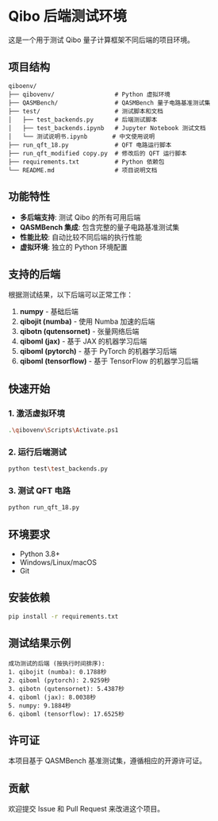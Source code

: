 # Qibo 后端测试环境

这是一个用于测试 Qibo 量子计算框架不同后端的项目环境。

## 项目结构

```
qiboenv/
├── qibovenv/                 # Python 虚拟环境
├── QASMBench/                # QASMBench 量子电路基准测试集
├── test/                     # 测试脚本和文档
│   ├── test_backends.py      # 后端测试脚本
│   ├── test_backends.ipynb   # Jupyter Notebook 测试文档
│   └── 测试说明书.ipynb       # 中文使用说明
├── run_qft_18.py             # QFT 电路运行脚本
├── run_qft_modified copy.py  # 修改后的 QFT 运行脚本
├── requirements.txt          # Python 依赖包
└── README.md                 # 项目说明文档
```

## 功能特性

- **多后端支持**: 测试 Qibo 的所有可用后端
- **QASMBench 集成**: 包含完整的量子电路基准测试集
- **性能比较**: 自动比较不同后端的执行性能
- **虚拟环境**: 独立的 Python 环境配置

## 支持的后端

根据测试结果，以下后端可以正常工作：

1. **numpy** - 基础后端 
2. **qibojit (numba)** - 使用 Numba 加速的后端
3. **qibotn (qutensornet)** - 张量网络后端
4. **qiboml (jax)** - 基于 JAX 的机器学习后端
5. **qiboml (pytorch)** - 基于 PyTorch 的机器学习后端
6. **qiboml (tensorflow)** - 基于 TensorFlow 的机器学习后端

## 快速开始

### 1. 激活虚拟环境
```bash
.\qibovenv\Scripts\Activate.ps1
```

### 2. 运行后端测试
```bash
python test\test_backends.py
```

### 3. 测试 QFT 电路
```bash
python run_qft_18.py
```

## 环境要求

- Python 3.8+
- Windows/Linux/macOS
- Git

## 安装依赖

```bash
pip install -r requirements.txt
```

## 测试结果示例

```
成功测试的后端 (按执行时间排序):
1. qibojit (numba): 0.1788秒
2. qiboml (pytorch): 2.9259秒
3. qibotn (qutensornet): 5.4387秒
4. qiboml (jax): 8.0038秒
5. numpy: 9.1884秒
6. qiboml (tensorflow): 17.6525秒
```

## 许可证

本项目基于 QASMBench 基准测试集，遵循相应的开源许可证。

## 贡献

欢迎提交 Issue 和 Pull Request 来改进这个项目。